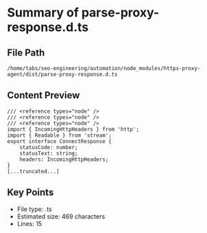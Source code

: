 # Summary of parse-proxy-response.d.ts
  
## File Path
`/home/tabs/seo-engineering/automation/node_modules/https-proxy-agent/dist/parse-proxy-response.d.ts`

## Content Preview
```
/// <reference types="node" />
/// <reference types="node" />
/// <reference types="node" />
import { IncomingHttpHeaders } from 'http';
import { Readable } from 'stream';
export interface ConnectResponse {
    statusCode: number;
    statusText: string;
    headers: IncomingHttpHeaders;
}
[...truncated...]
```

## Key Points
- File type: .ts
- Estimated size: 469 characters
- Lines: 15

